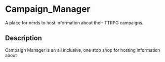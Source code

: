 # Campaign_Manager
A place for nerds to host information about their TTRPG campaigns.

## Description
Campaign Manager is an all inclusive, one stop shop for hosting information about 
